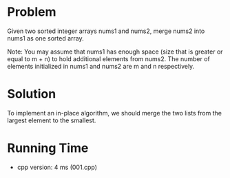 # Problem

Given two sorted integer arrays nums1 and nums2, merge nums2 into nums1 as one sorted array.

Note:
You may assume that nums1 has enough space (size that is greater or equal to m + n) to hold additional elements from nums2. The number of elements initialized in nums1 and nums2 are m and n respectively.

# Solution

To implement an in-place algorithm, we should merge the two lists from the largest element to the smallest.

# Running Time

- cpp version: 4 ms (001.cpp)

